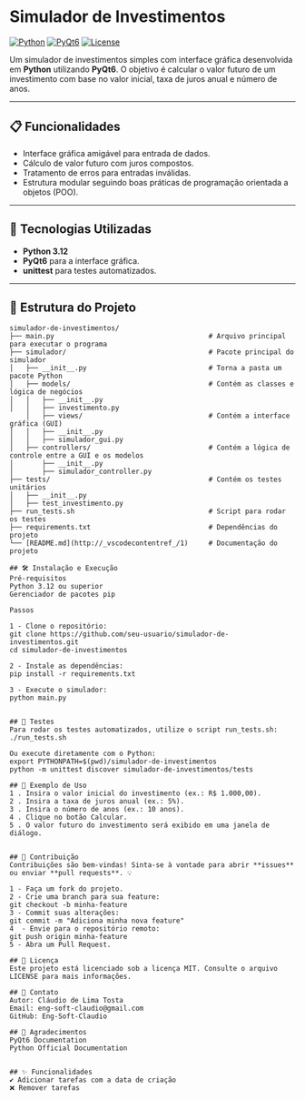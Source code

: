 # Simulador de Investimentos

[![Python](https://img.shields.io/badge/Python-3.12-blue.svg)](https://www.python.org/)
[![PyQt6](https://img.shields.io/badge/PyQt6-%3E=6.0-green.svg)](https://pypi.org/project/PyQt6/)
[![License](https://img.shields.io/badge/License-MIT-yellow.svg)](LICENSE)

Um simulador de investimentos simples com interface gráfica desenvolvida em **Python** utilizando **PyQt6**. O objetivo é calcular o valor futuro de um investimento com base no valor inicial, taxa de juros anual e número de anos.

---

## 📋 Funcionalidades

- Interface gráfica amigável para entrada de dados.
- Cálculo de valor futuro com juros compostos.
- Tratamento de erros para entradas inválidas.
- Estrutura modular seguindo boas práticas de programação orientada a objetos (POO).

---

## 🚀 Tecnologias Utilizadas

- **Python 3.12**
- **PyQt6** para a interface gráfica.
- **unittest** para testes automatizados.

---

## 📂 Estrutura do Projeto

```plaintext
simulador-de-investimentos/
├── main.py                                      # Arquivo principal para executar o programa
├── simulador/                                   # Pacote principal do simulador
│   ├── __init__.py                              # Torna a pasta um pacote Python
│   ├── models/                                  # Contém as classes e lógica de negócios
│   │   ├── __init__.py
│   │   ├── investimento.py
    │   ├── views/                               # Contém a interface gráfica (GUI)
│   │   ├── __init__.py
│   │   ├── simulador_gui.py
│   ├── controllers/                             # Contém a lógica de controle entre a GUI e os modelos
│       ├── __init__.py
│       ├── simulador_controller.py
├── tests/                                       # Contém os testes unitários
│   ├── __init__.py
│   ├── test_investimento.py
├── run_tests.sh                                 # Script para rodar os testes
├── requirements.txt                             # Dependências do projeto
└── [README.md](http://_vscodecontentref_/1)     # Documentação do projeto

## 🛠️ Instalação e Execução
Pré-requisitos
Python 3.12 ou superior
Gerenciador de pacotes pip

Passos

1 - Clone o repositório:
git clone https://github.com/seu-usuario/simulador-de-investimentos.git
cd simulador-de-investimentos

2 - Instale as dependências:
pip install -r requirements.txt

3 - Execute o simulador:
python main.py


## 🧪 Testes
Para rodar os testes automatizados, utilize o script run_tests.sh:
./run_tests.sh

Ou execute diretamente com o Python:
export PYTHONPATH=$(pwd)/simulador-de-investimentos
python -m unittest discover simulador-de-investimentos/tests

## 📖 Exemplo de Uso
1 . Insira o valor inicial do investimento (ex.: R$ 1.000,00).
2 . Insira a taxa de juros anual (ex.: 5%).
3 . Insira o número de anos (ex.: 10 anos).
4 . Clique no botão Calcular.
5 . O valor futuro do investimento será exibido em uma janela de diálogo.


## 🤝 Contribuição
Contribuições são bem-vindas! Sinta-se à vontade para abrir **issues** ou enviar **pull requests**. 💡

1 - Faça um fork do projeto.
2 - Crie uma branch para sua feature:
git checkout -b minha-feature
3 - Commit suas alterações:
git commit -m "Adiciona minha nova feature"
4  - Envie para o repositório remoto:
git push origin minha-feature
5 - Abra um Pull Request.

## 📝 Licença
Este projeto está licenciado sob a licença MIT. Consulte o arquivo LICENSE para mais informações.

## 📧 Contato
Autor: Cláudio de Lima Tosta
Email: eng-soft-claudio@gmail.com
GitHub: Eng-Soft-Claudio

## 🌟 Agradecimentos
PyQt6 Documentation
Python Official Documentation


## ✨ Funcionalidades
✔️ Adicionar tarefas com a data de criação  
❌ Remover tarefas  
